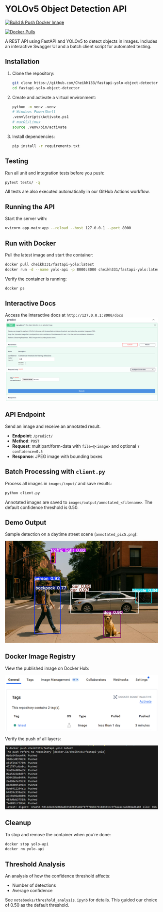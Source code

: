 # YOLOv5 Object Detection API

[![Build & Push Docker Image](https://github.com/Cheikh133/fastapi-yolo-object-detector/actions/workflows/docker-publish.yml/badge.svg)](https://github.com/Cheikh133/fastapi-yolo-object-detector/actions/workflows/docker-publish.yml)

[![Docker Pulls](https://img.shields.io/docker/pulls/cheikh331/fastapi-yolo)](https://hub.docker.com/r/cheikh331/fastapi-yolo)

A REST API using FastAPI and YOLOv5 to detect objects in images. Includes an interactive Swagger UI and a batch client script for automated testing.


## Installation

1. Clone the repository:
   ```bash
   git clone https://github.com/Cheikh133/fastapi-yolo-object-detector.git
   cd fastapi-yolo-object-detector
   ```

2. Create and activate a virtual environment:
    ```bash
    python -m venv .venv
    # Windows PowerShell
    .venv\Scripts\Activate.ps1
    # macOS/Linux
    source .venv/bin/activate
    ```
3. Install dependencies:

    ```bash
    pip install -r requirements.txt
    ```

## Testing

Run all unit and integration tests before you push:

```bash
pytest tests/ -q
```

All tests are also executed automatically in our GitHub Actions workflow.


## Running the API

Start the server with:  

```bash
uvicorn app.main:app --reload --host 127.0.0.1 --port 8000
```

## Run with Docker  

Pull the latest image and start the container:  

```bash
docker pull cheikh331/fastapi-yolo:latest
docker run -d --name yolo-api -p 8000:8000 cheikh331/fastapi-yolo:latest
```

Verify the container is running:

```bash
docker ps
```


## Interactive Docs

Access the interactive docs at `http://127.0.0.1:8000/docs`  
![Swagger UI – POST /predict](screenshots/swagger.png)


## API Endpoint

Send an image and receive an annotated result.

- **Endpoint**: `/predict/`  
- **Method**: `POST`  
- **Request**: multipart/form-data with `file=@<image>` and optional `?confidence=0.5`  
- **Response**: JPEG image with bounding boxes  

## Batch Processing with `client.py`

Process all images in `images/input/` and save results:
```bash
python client.py
```
Annotated images are saved to `images/output/annotated_<filename>`. The default confidence threshold is 0.50.

## Demo Output

Sample detection on a daytime street scene (`annotated_pic5.png`):

![Demo Daytime Scene](images/output/annotated_pic5.png)



## Docker Image Registry

View the published image on Docker Hub:

![Docker Hub Repository](screenshots/f.png)

Verify the push of all layers:

![Docker Push Output](screenshots/e.png)


## Cleanup

To stop and remove the container when you’re done:

```bash
docker stop yolo-api
docker rm yolo-api
```

## Threshold Analysis

An analysis of how the confidence threshold affects:

- Number of detections  
- Average confidence  

See `notebooks/threshold_analysis.ipynb` for details. This guided our choice of 0.50 as the default threshold.

